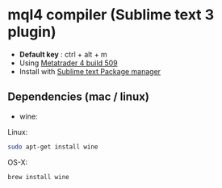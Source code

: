 # mql4 compiler (Sublime text 3 plugin)

* **Default key** : ctrl + alt + m
* Using [Metatrader 4 build 509](http://forum.mql4.com/56329)
* Install with [Sublime text Package manager](https://sublime.wbond.net/installation)

## Dependencies (mac / linux)

* wine:

Linux:
```bash
sudo apt-get install wine
```
OS-X:
```bash
brew install wine
```
